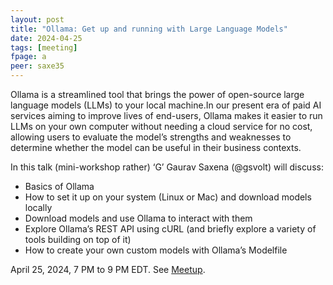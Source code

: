 ```yaml
---
layout: post
title: "Ollama: Get up and running with Large Language Models"
date: 2024-04-25
tags: [meeting]
fpage: a
peer: saxe35
---
```


Ollama is a streamlined tool that brings the power of open-source large
language models (LLMs) to your local machine.In our present era of paid AI
services aiming to improve lives of end-users, Ollama makes it easier to run
LLMs on your own computer without needing a cloud service for no cost, allowing
users to evaluate the model’s strengths and weaknesses to determine whether the
model can be useful in their business contexts.

In this talk (mini-workshop rather) ‘G’ Gaurav Saxena (@gsvolt) will discuss:

- Basics of Ollama
- How to set it up on your system (Linux or Mac) and download models locally
- Download models and use Ollama to interact with them
- Explore Ollama’s REST API using cURL (and briefly explore a variety of tools building on top of it)
- How to create your own custom models with Ollama’s Modelfile

April 25, 2024, 7 PM to 9 PM EDT. See [Meetup]({{site.meetupurl}}).
